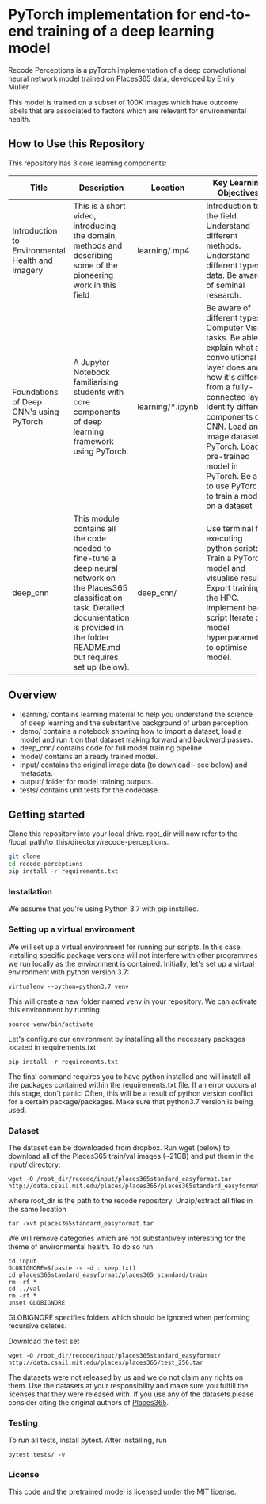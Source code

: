 # PyTorch implementation for end-to-end training of a deep learning model

Recode Perceptions is a pyTorch implementation of a deep convolutional neural network model trained on Places365 data, developed by Emily Muller.

This model is trained on a subset of 100K images which have outcome labels that are associated to factors which are relevant for environmental health.

## How to Use this Repository

This repository has 3 core learning components:

| Title | Description | Location | Key Learning Objectives  |
|--------------------------------------------------|-----------------------------------------------------------------------------------------------------------------------------------------------------------------------------------------------------------|----------------------------------------------|------------------------------------------------------------------------------------------------------------------------------------------------------------------------------------------------------------------------------------------------------------------------------------------------------------------------------------------|
| Introduction to Environmental Health and Imagery | This is a short video, introducing the domain, methods and describing some of the pioneering work in this field                                                                                           | learning/.mp4                               | Introduction to the field. Understand different methods. Understand different types of data. Be aware of seminal research.                                                                                                                                                                                                       |
| Foundations of Deep CNN's using PyTorch          | A Jupyter Notebook familiarising students with core components of deep learning framework using PyTorch.                                                                                                  | learning/*.ipynb | Be aware of different types of Computer Vision tasks. Be able to explain what a convolutional layer does and how it's different from a fully-connected layer. Identify different components of a CNN. Load an image dataset in PyTorch. Load a pre-trained model in PyTorch. Be able to use PyTorch to train a model on a dataset |
| deep_cnn                                         | This module contains all the code needed to fine-tune a deep neural network on the Places365 classification task. Detailed documentation is provided in the folder README.md but requires set up (below). | deep_cnn/                                    | Use terminal for executing python scripts Train a PyTorch model and visualise results. Export training to the HPC. Implement bach script Iterate on model hyperparameters to optimise model. |

## Overview

- learning/ contains learning material to help you understand the science of deep learning and the substantive background of urban perception.
- demo/ contains a notebook showing how to import a dataset, load a model and run it on that dataset making forward and backward passes.
- deep_cnn/ contains code for full model training pipeline.
- model/ contains an already trained model.
- input/ contains the original image data (to download - see below) and metadata.
- output/ folder for model training outputs.
- tests/ contains unit tests for the codebase.

## Getting started

Clone this repository into your local drive. root_dir will now refer to the /local_path/to_this/directory/recode-perceptions.

```sh
git clone
cd recode-perceptions
pip install -r requirements.txt
```

### Installation

We assume that you're using Python 3.7 with pip installed.

### Setting up a virtual environment

We will set up a virtual environment for running our scripts. In this case, installing specific package versions will not interfere with other programmes we run locally as the environment is contained. Initially, let's set up a virtual environment with python version 3.7:

```
virtualenv --python=python3.7 venv
```

This will create a new folder named venv in your repository. We can activate this environment by running

```
source venv/bin/activate
```

Let's configure our environment by installing all the necessary packages located in requirements.txt

```
pip install -r requirements.txt
```

The final command requires you to have python installed and will install all the packages contained within the requirements.txt file. If an error occurs at this stage, don't panic! Often, this will be a result of python version conflict for a certain package/packages. Make sure that python3.7 version is being used.

### Dataset

The dataset can be downloaded from dropbox. Run wget (below) to download all of the Places365 train/val images (~21GB) and put them in the input/ directory:

```
wget -O /root_dir/recode/input/places365standard_easyformat.tar http://data.csail.mit.edu/places/places365/places365standard_easyformat.tar
```

where root_dir is the path to the recode repository. Unzip/extract all files in the same location

```
tar -xvf places365standard_easyformat.tar
```

We will remove categories which are not substantively interesting for the theme of environmental health. To do so run

```
cd input
GLOBIGNORE=$(paste -s -d : keep.txt)
cd places365standard_easyformat/places365_standard/train
rm -rf *
cd ../val
rm -rf *
unset GLOBIGNORE
```

GLOBIGNORE specifies folders which should be ignored when performing recursive deletes.

Download the test set

```
wget -O /root_dir/recode/input/places365standard_easyformat/ http://data.csail.mit.edu/places/places365/test_256.tar
```

The datasets were not released by us and we do not claim any rights on them. Use the datasets at your responsibility and make sure you fulfill the licenses that they were released with. If you use any of the datasets please consider citing the original authors of [Places365](http://places2.csail.mit.edu/PAMI_places.pdf).

### Testing

To run all tests, install pytest. After installing, run

```
pytest tests/ -v
```

### License

This code and the pretrained model is licensed under the MIT license.


